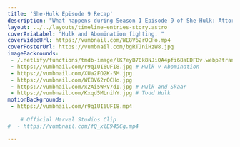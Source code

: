 ```yaml
---
title: 'She-Hulk Episode 9 Recap'
description: "What happens during Season 1 Episode 9 of She-Hulk: Attorney at Law. "
layout: ../../layouts/timeline-entries-story.astro
coverAriaLabel: "Hulk and Abomination fighting. "
coverVideoUrl: https://vumbnail.com/WE8V62rOCHo.mp4
coverPosterUrl: https://vumbnail.com/bgRTJniHzW8.jpg
imageBackrounds: 
 - /.netlify/functions/tmdb-image/lK7eyB70k8NJiQA4pfi68aEDFBv.webp?transparent=0&width=2200
 - https://vumbnail.com/r9q1UI6UFI8.jpg # Hulk v Abomination
 - https://vumbnail.com/XUa2FO2K-5M.jpg
 - https://vumbnail.com/WE8V62rOCHo.jpg
 - https://vumbnail.com/x2Ai5WRV7dI.jpg # Hulk and Skaar
 - https://vumbnail.com/Kxqd5MLnihY.jpg # Todd Hulk
motionBackgrounds: 
 - https://vumbnail.com/r9q1UI6UFI8.mp4
    
    # Official Marvel Studios Clip
#  - https://vumbnail.com/fQ_xlE945Cg.mp4

---
```



